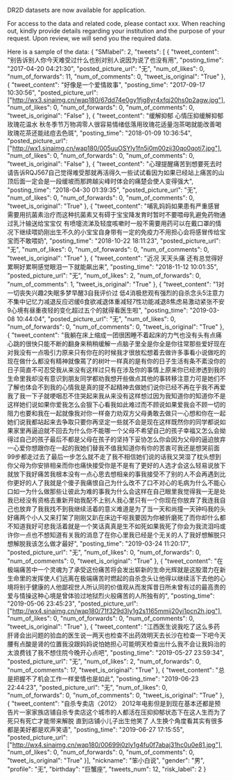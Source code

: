DR2D datasets are now available for application.

For access to the data and related code, please contact xxx. When reaching out, kindly provide details regarding your institution and the purpose of your request. Upon review, we will send you the required data.

Here is a sample of the data:
{
  "SMlabel": 2, 
  "tweets": [
    {
      "tweet_content": "别告诉别人你今天难受过什么也别对别人说因为说了也没有用", 
      "posting_time": "2017-04-20 04:21:30", "posted_picture_url": "无", 
      "num_of_likes": 0, 
      "num_of_forwards": 11, 
      "num_of_comments": 0, 
      "tweet_is_original": "True"
    }, 
    {
      "tweet_content": "好像是一个爱情故事", 
      "posting_time": "2017-09-17 10:30:56", 
      "posted_picture_url": ["http://wx3.sinaimg.cn/wap180/67dd74e0gy1fjg8yr4xfqj20hs0p2agw.jpg"], 
      "num_of_likes": 0, 
      "num_of_forwards": 0, 
      "num_of_comments": 0, 
      "tweet_is_original": "False"
    }, 
    {
      "tweet_content": "缓解抑郁 心情压抑缓解抑郁 玫瑰花温水 秋冬季节万物凋零人很容易情绪低落用玫瑰花适量泡茶喝就能改善喝玫瑰花茶还能祛痘去色斑", 
      "posting_time": "2018-01-09 10:36:54", "posted_picture_url": ["http://wx1.sinaimg.cn/wap180/005uuOSYly1fn5i0m00zij30qo0qoti7.jpg"], 
      "num_of_likes": 0, 
      "num_of_forwards": 0, 
      "num_of_comments": 0, 
      "tweet_is_original": "False"
    }, 
    {
      "tweet_content": "心理提醒痛苦到想要死去时请告诉RQJ567自己觉得难受那就再活得久一些试试看因为如果已经站上痛苦的山顶后面一定会是一段缓坡而那跨越尖峰时体会的痛楚会使人变得强大", 
      "posting_time": "2018-04-30 01:39:35", 
      "posted_picture_url": "无", 
      "num_of_likes": 0, 
      "num_of_forwards": 0, 
      "num_of_comments": 0,
      "tweet_is_original": "True"
    }, 
    {
      "tweet_content": "哺乳妈妈如果患有严重感冒需要用抗菌素治疗而这种抗菌素又有碍于宝宝降发育时暂时不要喂母乳避免药物通过乳汁输送给宝宝仅 有喷嚏流涕及轻度咳嗽时一般不需要用药可以在戴口罩的情况下继续喂奶刚出生不久的小宝宝自身带有一定的免疫力不用担心会将感冒传给宝宝而不敢喂奶", 
      "posting_time": "2018-10-22 18:11:23", 
      "posted_picture_url": "无", 
      "num_of_likes": 0, 
      "num_of_forwards": 0, 
      "num_of_comments": 0, 
      "tweet_is_original": "True"
    }, 
    {
      "tweet_content": "近况 天天头痛 还有总觉得好累啊好累啊感觉眼泪一下就能飙出来", 
      "posting_time": "2018-11-12 10:01:35", 
      "posted_picture_url": "无", 
      "num_of_likes": 2, 
      "num_of_forwards": 0, 
      "num_of_comments": 1, 
      "tweet_is_original": "True"
    }, 
    {
      "tweet_content": "1对一切丧失兴趣2失眠多梦早醒3自我评价过 低4消极悲观有强烈的自杀念头5注意力不集中记忆力减退反应迟缓6食欲减退体重减轻7性功能减退8焦虑易激动紧张不安9心境有昼重夜轻的变化超过五个的就得看医生啦", 
      "posting_time": "2019-03-08 10:44:04", 
      "posted_picture_url": "无", 
      "num_of_likes": 0, 
      "num_of_forwards": 0, 
      "num_of_comments": 0, 
      "tweet_is_original": "True"
    }, 
    {
      "tweet_content": "我躺在床上缩成一团很困睡不着起床的力气也没有头有点痛心跳的很快只能不断的翻身来稍稍缓解一点脑子里全是你全是你往常那些爱好现在对我没有一点吸引力原来只有你在的时候我才很放松想着去做许多事看小说做吃的现在做什么都没有精神就像蔫了的树叶一样真的是有你的日子生活有条不紊没你的日子简直不可忍受我从来没有这样过只有在涉及你的事情上原来你已经渗透到我的生命里我却没有意识到朋友同学都劝我想开些做点其他的事转移注意力可是她们不了解也体会不到我的心情我是真的提不起精神去做她们说你已经不再在乎我不再爱我了我一下子就哽咽忍不住哭起来我从来没有这样想过因为我知道你的知道你不是这样她们说如果你爱我怎么会狠下心看我如此难过而不顾说如果爱我会不顾一切的阻力也要和我在一起就像我对你一样奋力劝双方父母勇敢去做只一心想和你在一起她们说我都站起来去争取只要你再坚定一些就不会是现在这样既然你的同学都说如果家里再逼迫就不回去为什么你不能哪一个父母不希望自己的孩子幸福又怎么会拗得过自己的孩子最后不都是父母在孩子的坚持下妥协怎么你会因为父母的逼迫放弃一心爱你想跟你在一起的我她们替我不值我知道你有你的苦衷可我还是想哭前面99步都走过去了最后一步怎么就不走了我不相信她们说的话我又哭湿了枕头想到你父母为你安排相亲而你也痛快接受你是不是有了更好的人选才会这么轻易说放下就放下我好痛苦我根本没有一点心思去想相亲的事我接受不了别的人不会再遇到比你更好的人了我就是个傻子我痛恨自己为什么改不了口不对心的毛病为什么不能心口如一为什么做那些让彼此为难的事我为什么会这样在自己眼里我觉得我一无是处我已经没有资格去重新开始我配不上别人我心里只有一个你现在你放弃了我连我自己也放弃了我我找不到我继续活着的意义难道是为了当一天和尚撞一天钟吗我的头好痛两个小人又来打架了刚刚又趴在床边干呕我要因为你被折磨死了而你却什么都不知道我好可悲我活着就是一个笑话真真是生不如死如果我死了你会为我流泪吗或许你一点也不想知道有关我的消息了在你心里我已经是个无关的人了我好想解脱只想解脱我该怎么做才最好", 
      "posting_time": "2019-03-24 11:20:17", 
      "posted_picture_url": "无", 
      "num_of_likes": 0, 
      "num_of_forwards": 0, 
      "num_of_comments": 0, 
      "tweet_is_original": "True"
    }, 
    {
      "tweet_content": "在极端痛苦中一个灵魂为了承受这份痛苦将会发出崭新的生命光辉就是这股潜力在新生命里的发挥使人们远离在极端痛苦时燃起的自杀念头让他得以继续活下去他的心境将别于健康的人他鄙视世人所认同的价值观从而发挥昔日所未曾有过的最高贵的爱与情操这种心境是曾体验过地狱烈火般痛苦的人所独有的", 
      "posting_time": "2019-05-06 23:45:23", 
      "posted_picture_url": ["http://wx4.sinaimg.cn/wap180/71f329d3ly1g2s1165mmij20yi1pcn2h.jpg"], 
      "num_of_likes": 0, 
      "num_of_forwards": 0, 
      "num_of_comments": 0, 
      "tweet_is_original": "True"
    }, 
    {
      "tweet_content": "江西医生说我吃了这么多药肝肾会出问题的验血的医生说一两天也检查不出药效明天去长沙在检查一下吧今天腰有点酸是肾的位置我没跟妈妈说怕她担心可能明天检查出什么我不会让我妈治的太浪费钱了我不想住院今晚开心点吧", 
      "posting_time": "2019-05-27 23:59:34", 
      "posted_picture_url": "无", 
      "num_of_likes": 2, 
      "num_of_forwards": 0, 
      "num_of_comments": 17, 
      "tweet_is_original": "True"
    }, 
    {
      "tweet_content": "总是把握不了机会工作一样爱情也是如此", 
      "posting_time": "2019-06-23 22:44:23", 
      "posted_picture_url": "无", 
      "num_of_likes": 0, 
      "num_of_forwards": 0, 
      "num_of_comments": 0, 
      "tweet_is_original": "True"
    },
    {
      "tweet_content": "自杀专卖店〈2012〉 2012年电影但是到现在基本还都是预告片一家家族店铺自杀专卖店这个城市的人都活在压抑抑郁状态下在这人生而为了死只有死亡才能带来解脱 直到店铺小儿子出生他笑了  人生换个角度看其实有很多都是美好都是欢声笑语", 
      "posting_time": "2019-06-27 17:15:55", 
      "posted_picture_url": ["http://wx4.sinaimg.cn/wap180/00699i0zly1g4fu0f7abaj31hc0u0e81.jpg"], 
      "num_of_likes": 0, 
      "num_of_forwards": 0, 
      "num_of_comments": 0, 
      "tweet_is_original": "True"
    }], 
    "nickname": "笨小白说", 
    "gender": "男", 
    "profile": "无", 
    "birthday": "巨蟹座", 
    "tweets_num": 12, 
    "risk_label": 2
  }

